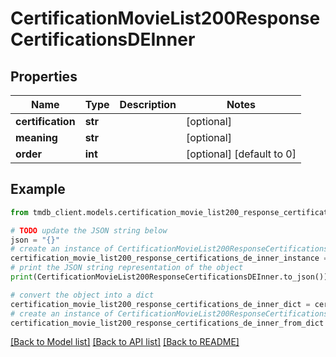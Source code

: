# CertificationMovieList200ResponseCertificationsDEInner


## Properties

Name | Type | Description | Notes
------------ | ------------- | ------------- | -------------
**certification** | **str** |  | [optional] 
**meaning** | **str** |  | [optional] 
**order** | **int** |  | [optional] [default to 0]

## Example

```python
from tmdb_client.models.certification_movie_list200_response_certifications_de_inner import CertificationMovieList200ResponseCertificationsDEInner

# TODO update the JSON string below
json = "{}"
# create an instance of CertificationMovieList200ResponseCertificationsDEInner from a JSON string
certification_movie_list200_response_certifications_de_inner_instance = CertificationMovieList200ResponseCertificationsDEInner.from_json(json)
# print the JSON string representation of the object
print(CertificationMovieList200ResponseCertificationsDEInner.to_json())

# convert the object into a dict
certification_movie_list200_response_certifications_de_inner_dict = certification_movie_list200_response_certifications_de_inner_instance.to_dict()
# create an instance of CertificationMovieList200ResponseCertificationsDEInner from a dict
certification_movie_list200_response_certifications_de_inner_from_dict = CertificationMovieList200ResponseCertificationsDEInner.from_dict(certification_movie_list200_response_certifications_de_inner_dict)
```
[[Back to Model list]](../README.md#documentation-for-models) [[Back to API list]](../README.md#documentation-for-api-endpoints) [[Back to README]](../README.md)


